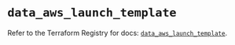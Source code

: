 # `data_aws_launch_template`

Refer to the Terraform Registry for docs: [`data_aws_launch_template`](https://registry.terraform.io/providers/hashicorp/aws/6.2.0/docs/data-sources/launch_template).

